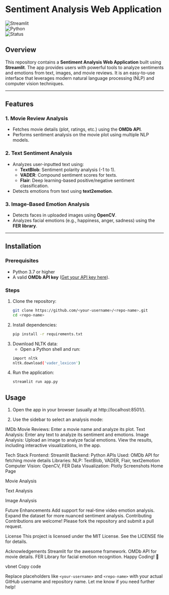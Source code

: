 # Sentiment Analysis Web Application  

![Streamlit](https://img.shields.io/badge/Streamlit-WebApp-orange)  
![Python](https://img.shields.io/badge/Python-3.7%2B-blue)  
![Status](https://img.shields.io/badge/Status-Completed-brightgreen)  

## Overview  
This repository contains a **Sentiment Analysis Web Application** built using **Streamlit**. The app provides users with powerful tools to analyze sentiments and emotions from text, images, and movie reviews. It is an easy-to-use interface that leverages modern natural language processing (NLP) and computer vision techniques.  

---

## Features  
### 1. **Movie Review Analysis**  
- Fetches movie details (plot, ratings, etc.) using the **OMDb API**.  
- Performs sentiment analysis on the movie plot using multiple NLP models.  

### 2. **Text Sentiment Analysis**  
- Analyzes user-inputted text using:  
  - **TextBlob**: Sentiment polarity analysis (-1 to 1).  
  - **VADER**: Compound sentiment scores for texts.  
  - **Flair**: Deep learning-based positive/negative sentiment classification.  
- Detects emotions from text using **text2emotion**.  

### 3. **Image-Based Emotion Analysis**  
- Detects faces in uploaded images using **OpenCV**.  
- Analyzes facial emotions (e.g., happiness, anger, sadness) using the **FER library**.  

---

## Installation  

### Prerequisites  
- Python 3.7 or higher  
- A valid **OMDb API key** ([Get your API key here](http://www.omdbapi.com/apikey.aspx)).  

### Steps  
1. Clone the repository:  
   ```bash
   git clone https://github.com/<your-username>/<repo-name>.git
   cd <repo-name>

2. Install dependencies:
   ```bash
   pip install -r requirements.txt

3. Download NLTK data:
   - Open a Python shell and run:
   ```bash
   import nltk
   nltk.download('vader_lexicon')

4. Run the application:
   ```bash
   streamlit run app.py

## Usage
1. Open the app in your browser (usually at http://localhost:8501/).

2. Use the sidebar to select an analysis mode:

IMDb Movie Reviews: Enter a movie name and analyze its plot.
Text Analysis: Enter any text to analyze its sentiment and emotions.
Image Analysis: Upload an image to analyze facial emotions.
View the results, including interactive visualizations, in the app.

Tech Stack
Frontend: Streamlit
Backend: Python
APIs Used:
OMDb API for fetching movie details
Libraries:
NLP: TextBlob, VADER, Flair, text2emotion
Computer Vision: OpenCV, FER
Data Visualization: Plotly
Screenshots
Home Page

Movie Analysis

Text Analysis

Image Analysis

Future Enhancements
Add support for real-time video emotion analysis.
Expand the dataset for more nuanced sentiment analysis.
Contributing
Contributions are welcome! Please fork the repository and submit a pull request.

License
This project is licensed under the MIT License. See the LICENSE file for details.

Acknowledgements
Streamlit for the awesome framework.
OMDb API for movie details.
FER Library for facial emotion recognition.
Happy Coding! 🎉

vbnet
Copy code

Replace placeholders like `<your-username>` and `<repo-name>` with your actual GitHub username and repository name. Let me know if you need further help!
